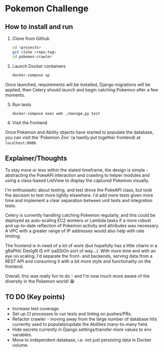 # Pokemon Challenge

## How to install and run

1. Clone from Github

	 ```bash
	 cd <projects>
	 git clone <repo-tag>
	 cd pokemon-crawler
	 ```

2. Launch Docker containers

	 ```bash
	 docker-compose up
	 ```

Once launched, requirements will be installed, Django migrations will be applied, then Celery should launch and begin catching Pokemon after a few moments.

3. Run tests

	 ```bash
	 docker-compose exec web ./manage.py test
	 ```

4. Visit the frontend

Once Pokemon and Ability objects have started to populate the database, you can visit the 'Pokemon Zoo' (a hastily put together frontend) at `localhost:8000`.

## Explainer/Thoughts

To stay more or less within the stated timeframe, the design is simple - abstracting the PokeAPI interaction and crawling to helper modules and using a class-based ListView to display the captured Pokemon visually.

I'm enthusiastic about testing, and test drove the PokeAPI class, but took the decision to test more lightly elsewhere. I'd add more tests given more time and implement a clear separation between unit tests and integration tests.

Celery is currently handling catching Pokemon regularly, and this could be deployed as auto-scaling EC2 workers or Lambda tasks if a more robust and up-to-date reflection of Pokemon activity and attributes was necessary. A VPC with a greater range of IP addresses would also help with rate limiting.

The frontend is in need of a lot of work (but hopefully has a little charm in a gRaPhIc DesIgN iS mY paSSiOn sort of way...). With more time and with an eye on scaling, I'd separate the front- and backends, serving data from a REST API and consuming it with a bit more style and functionality on the frontend.

Overall, this was really fun to do - and I'm now much more aware of the diversity in the Pokemon world! :grin:

## TO DO (Key points)

- Increase test coverage.
- Set up CI processes to run tests and linting on pushes/PRs.
- Refactor crawler - moving away from the large number of database hits currently used to populate/update the Abilities many-to-many field.
- Hide secrets currently in Django settings/transfer more values to env variables.
- Move to independent database, i.e. not just persisting data in Docker volume.